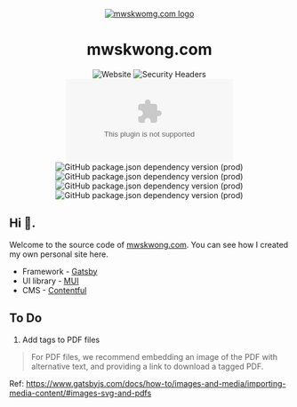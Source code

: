 <!-- markdownlint-disable-next-line -->
<p align="center">
  <a href="https://mwskwong.com" rel="noopener" target="_blank">
    <img src="https://mwskwong.com/icon-180x180.png" alt="mwskwomg.com logo">
  </a>
</p>

<h1 align="center">mwskwong.com</h1>

<div align="center">

  ![Website](https://img.shields.io/website?style=for-the-badge&url=https%3A%2F%2Fmwskwong.com)
  ![Security Headers](https://img.shields.io/security-headers?style=for-the-badge&url=https%3A%2F%2Fmwskwong.com)
  ![Chromium HSTS preload](https://img.shields.io/hsts/preload/mwskwong.com?style=for-the-badge)
  ![GitHub package.json dependency version (prod)](https://img.shields.io/github/package-json/dependency-version/mwskwong/resume/react?style=for-the-badge)
  ![GitHub package.json dependency version (prod)](https://img.shields.io/github/package-json/dependency-version/mwskwong/resume/gatsby?style=for-the-badge)
  ![GitHub package.json dependency version (prod)](https://img.shields.io/github/package-json/dependency-version/mwskwong/resume/@mui/material?style=for-the-badge)
  ![GitHub package.json dependency version (prod)](https://img.shields.io/github/package-json/dependency-version/mwskwong/resume/react-hook-form?style=for-the-badge)

</div>



## Hi 👋.

Welcome to the source code of [mwskwong.com](https://mwskwong.com). You can see how I created my own personal site here.

- Framework - [Gatsby](https://www.gatsbyjs.com)
- UI library - [MUI](https://mui.com)
- CMS - [Contentful](https://www.contentful.com)

## To Do
1. Add tags to PDF files

> For PDF files, we recommend embedding an image of the PDF with alternative text, and providing a link to download a tagged PDF.

Ref: https://www.gatsbyjs.com/docs/how-to/images-and-media/importing-media-content/#images-svg-and-pdfs
